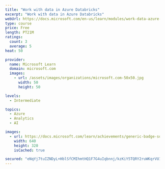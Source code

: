 ```yaml
---
title: "Work with data in Azure Databricks"
excerpt: "Work with data in Azure Databricks"
webUrl: https://docs.microsoft.com/en-us/learn/modules/work-data-azure-databricks/
type: course
price: Free
length: PT21M
ratings:
  count: 3
  average: 5
heat: 50

provider:
  name: Microsoft Learn
  domain: microsoft.com
  images:
    - url: /assets/images/organizations/microsoft.com-50x50.jpg
      width: 50
      height: 50

levels:
  - Intermediate

topics:
  - Azure
  - Analytics
  - AI

images:
  - url: https://docs.microsoft.com/learn/achievements/generic-badge-social.png
    width: 640
    height: 320
    isCached: true

secured: "eNqYj7tuIZNDyL+HblSfCMIhmtHQ1F7G4uIqbnnj/kzKiY5TQRY2ruWKqrVU10a+2gJMDAgdmjTJh+2HtRnuSGqMUZgrSO4i6XMB0UhXtadC0DutXUBtMGxqZq88gCKR428/4w4APKM88Q6sIOlEEAAebilfyn06EJrrzOrT8jMIwmaFgX2P7rCPkk+M8TiXhEfW+ZVXyTlHKZtnwNKBPIo4eG1uOsE0OLLeTJFfDjpbMHD4+6JpBCGiLyZ31wGUk/Xo31Ek1EQeEd19oDM83UUP0PutrxUatrR9lSFfeF8UQ8jzEV1MftgiJBuDkOZc+WOmjhysqoYudFuYfbrGBjTRUr1b1O4CZPGo84Ex3z4cJDZihrTcvuRxW182ZpQWbkGEeWinNhZWR84nfS6mxblhZGImLaoWugQJe5PuyDo=;4lULSBqJ1xMZ8zqLI009jg=="
---
```


